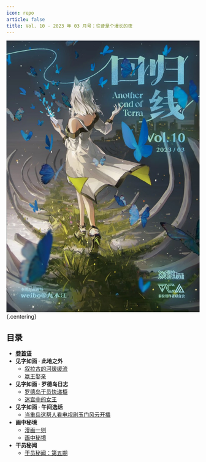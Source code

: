 ```yaml
---
icon: repo
article: false
title: Vol. 10 - 2023 年 03 月号：往昔是个漫长的夜
---
```


![](./res/cover.webp) {.centering}

## 目录

- [**卷首语**](intro.html)
- **见字如面 · 此地之外**
  - [叙拉古的河缓缓流](article2.html)
  - [嬴王娶亲](article4.html)
- **见字如面 · 罗德岛日志**
  - [罗德岛干员快递柜](article1.html)
  - [迷宫中的女王](article5.html)
- **见字如面 · 午间逸话**
  - [当重岳这帮人看电视剧玉门风云开播](article3.html)
- **画中秘境**
  - [漫画一则](comic1.html)
  - [画中秘境](paintings.html)
- **干员秘闻**
  - [干员秘闻：第五期](ope_sec.html)

<ArticleAd />